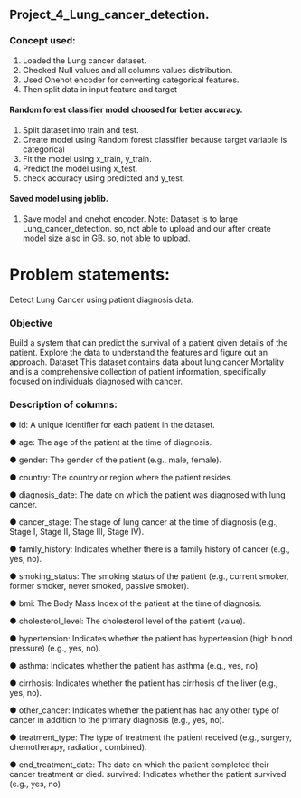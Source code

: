 ## Project_4_Lung_cancer_detection.

### Concept used:
  1. Loaded the Lung cancer dataset.
  2. Checked Null values and all columns values distribution.
  3. Used Onehot encoder for converting categorical features.
  4. Then split data in input feature and target
#### Random forest classifier model choosed for better accuracy.
  1. Split dataset into train and test.
  2. Create model using Random forest classifier because target variable is categorical
  3. Fit the model using x_train, y_train.
  4. Predict the model using x_test.
  5. check accuracy using predicted and y_test.

#### Saved model using joblib.
  1. Save model and onehot encoder.
  Note: Dataset is to large Lung_cancer_detection. so, not able to upload and our after create model
        size also in GB. so, not able to upload.


# Problem statements:
Detect Lung Cancer using patient diagnosis data.
### Objective
Build a system that can predict the survival of a patient given details of the patient. Explore the
data to understand the features and figure out an approach.
Dataset
This dataset contains data about lung cancer Mortality and is a comprehensive collection of patient
information, specifically focused on individuals diagnosed with cancer.
### Description of columns:
● id: A unique identifier for each patient in the dataset.

● age: The age of the patient at the time of diagnosis.

● gender: The gender of the patient (e.g., male, female).

● country: The country or region where the patient resides.

● diagnosis_date: The date on which the patient was diagnosed with lung cancer.

● cancer_stage: The stage of lung cancer at the time of diagnosis (e.g., Stage I, Stage II, Stage III, Stage IV).

● family_history: Indicates whether there is a family history of cancer (e.g., yes, no).

● smoking_status: The smoking status of the patient (e.g., current smoker, former smoker,
never smoked, passive smoker).

● bmi: The Body Mass Index of the patient at the time of diagnosis.

● cholesterol_level: The cholesterol level of the patient (value).

● hypertension: Indicates whether the patient has hypertension (high blood pressure) (e.g.,
yes, no).

● asthma: Indicates whether the patient has asthma (e.g., yes, no).

● cirrhosis: Indicates whether the patient has cirrhosis of the liver (e.g., yes, no).

● other_cancer: Indicates whether the patient has had any other type of cancer in addition to
the primary diagnosis (e.g., yes, no).

● treatment_type: The type of treatment the patient received (e.g., surgery, chemotherapy,
radiation, combined).

● end_treatment_date: The date on which the patient completed their cancer treatment or died.
survived: Indicates whether the patient survived (e.g., yes, no)
